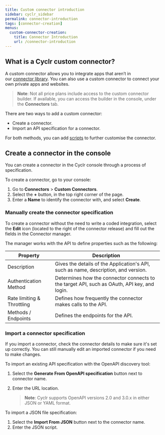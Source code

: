 ```yaml
---
title: Custom connector introduction
sidebar: cyclr_sidebar
permalink: connector-introduction
tags: [connector-creation]
menus:
  custom-connector-creation:
    title: Connector Introduction
    url: /connector-introduction
---
```


## What is a Cyclr custom connector?

A custom connector allows you to integrate apps that aren’t in our [connector library](http://cyclr.com/connectors/). You can also use a custom connector to connect your own private apps and websites.

>  **Note**:  Not all price plans include access to the custom connector builder. If available, you can access the builder in the console, under the **Connectors** tab.

There are two ways to add a custom connector:
*  Create a connector.
*  Import an API specification for a connector.

For both methods, you can add [scripts](connector-scripting) to further customise the connector.

## Create a connector in the console

You can create a connector in the Cyclr console through a process of specification.

To create a connector, go to your console:
1.  Go to **Connectors** > **Custom Connectors**.
2.  Select the **+** button, in the top right corner of the page.
3.  Enter a **Name** to identify the connector with, and select **Create**.

### Manually create the connector specification

 To create a connector without the need to write a coded integration, select the **Edit** icon (located to the right of the connector release) and fill out the fields in the Connector manager.

The manager works with the API to define properties such as the following:

| Property | Description | 
| --- | --- |
| Description | Gives the details of the Application's API, such as name, description, and version. |
| Authentication Method | Determines how the connector connects to the target API, such as OAuth, API key, and login. |
| Rate limiting & Throttling | Defines how frequently the connector makes calls to the API. |
| Methods / Endpoints | Defines the endpoints for the API. |

### Import a connector specification

If you import a connector, check the connector details to make sure it's set up correctly. You can still manually edit an imported connector if you need to make changes.

To import an existing API specification with the OpenAPI discovery tool:

1.  Select the **Generate From OpenAPI specification** button next to connector name.
2.  Enter the URL location.

    >**Note**: Cyclr supports OpenAPI versions 2.0 and 3.0.x in either JSON or YAML format.

To import a JSON file specification:

1. Select the **Import From JSON** button next to the connector name.
2. Enter the JSON script.